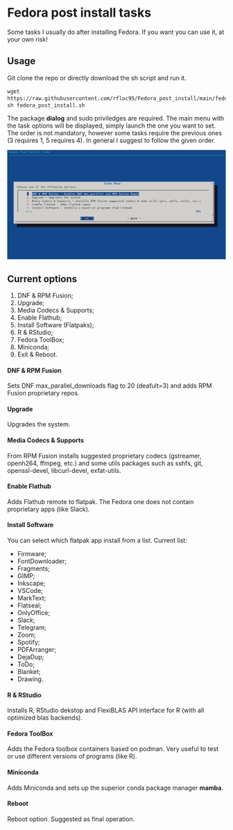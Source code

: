 # Fedora post install tasks
Some tasks I usually do after installing Fedora. If you want you can use it, at your own risk!

## Usage
Git clone the repo or directly download the sh script and run it.
```
wget https://raw.githubusercontent.com/rfloc95/Fedora_post_install/main/fedora_post_install.sh
sh fedora_post_install.sh
```
The package **dialog** and sudo priviledges are required. 
The main menu with the task options will be displayed, simply launch the one you want to set. The order is not mandatory, however some tasks require the previous ones (3 requires 1, 5 requires 4). In general I suggest to follow the given order. 

![Tasks main menu.](main_menu.png)

## Current options
1) DNF & RPM Fusion;
2) Upgrade;
3) Media Codecs & Supports;
4) Enable Flathub;
5) Install Software (Flatpaks);
6) R & RStudio;
7) Fedora ToolBox;
8) Miniconda;
9) Exit & Reboot.

#### DNF & RPM Fusion
Sets DNF max_parallel_downloads flag to 20 (deafult=3) and adds RPM Fusion proprietary repos.

#### Upgrade
Upgrades the system.

#### Media Codecs & Supports
From RPM Fusion installs suggested proprietary codecs (gstreamer, openh264, ffmpeg, etc.) and some utils packages such as sshfs, git, openssl-devel, libcurl-devel, exfat-utils.

#### Enable Flathub
Adds Flathub remote to flatpak. The Fedora one does not contain proprietary apps (like Slack).

#### Install Software
You can select which flatpak app install from a list. Current list:
- Firmware;
- FontDownloader;
- Fragments;
- GIMP;
- Inkscape;
- VSCode;
- MarkText;
- Flatseal;
- OnlyOffice;
- Slack;
- Telegram;
- Zoom;
- Spotify;
- PDFArranger;
- DejaDup;
- ToDo;
- Blanket;
- Drawing.

#### R & RStudio
Installs R, RStudio dekstop and FlexiBLAS API interface for R (with all optimized blas backends).

#### Fedora ToolBox
Adds the Fedora toolbox containers based on podman. Very useful to test or use different versions of programs (like R).

#### Miniconda
Adds Miniconda and sets up the superior conda package manager **mamba**.

#### Reboot
Reboot option. Suggested as final operation.



